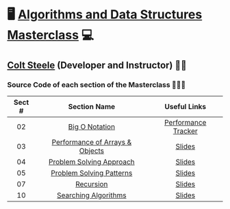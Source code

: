 # 🖥️ [Algorithms and Data Structures Masterclass](https://www.udemy.com/course/js-algorithms-and-data-structures-masterclass) 💻

## [Colt Steele](https://www.linkedin.com/in/coltsteele) (Developer and Instructor) 👨‍🏫

### Source Code of each section of the Masterclass 👨🏽‍💻

| Sect # |                                              Section Name                                              |                               Useful Links                               |
| :----: | :----------------------------------------------------------------------------------------------------: | :----------------------------------------------------------------------: |
|   02   |              [Big O Notation](https://github.com/ajfm88/dsa/tree/main/02-big-o-notation)               | [Performance Tracker](https://rithmschool.github.io/function-timer-demo) |
|   03   | [Performance of Arrays & Objects](https://github.com/ajfm88/dsa/tree/main/05-problem-solving-patterns) | [Slides](https://cs.slides.com/colt_steele/built-in-data-structures-25)  |
|   04   |            [Problem Solving Approach](https://github.com/ajfm88/dsa/tree/main/07-recursion)            |   [Slides](https://cs.slides.com/colt_steele/problem-solving-patterns)   |
|   05   |    [Problem Solving Patterns](https://github.com/ajfm88/dsa/tree/main/05-problem-solving-patterns)     |   [Slides](https://cs.slides.com/colt_steele/problem-solving-patterns)   |
|   07   |                   [Recursion](https://github.com/ajfm88/dsa/tree/main/07-recursion)                    |   [Slides](https://cs.slides.com/colt_steele/searching-algorithms-22)    |
|   10   |        [Searching Algorithms](https://github.com/ajfm88/dsa/tree/main/10-searching-algorithms)         |           [Slides](https://cs.slides.com/colt_steele/tries-21)           |
